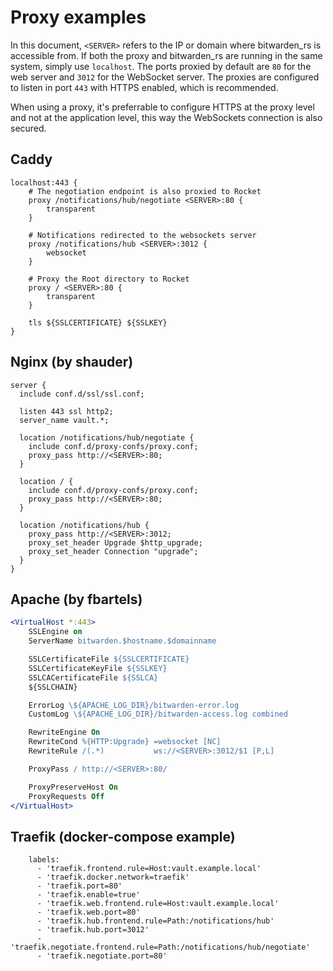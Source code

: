 # Proxy examples

In this document, `<SERVER>` refers to the IP or domain where bitwarden_rs is accessible from. If both the proxy and bitwarden_rs are running in the same system, simply use `localhost`.
The ports proxied by default are `80` for the web server and `3012` for the WebSocket server. The proxies are configured to listen in port `443` with HTTPS enabled, which is recommended.

When using a proxy, it's preferrable to configure HTTPS at the proxy level and not at the application level, this way the WebSockets connection is also secured.

## Caddy

```nginx
localhost:443 {
    # The negotiation endpoint is also proxied to Rocket
    proxy /notifications/hub/negotiate <SERVER>:80 {
        transparent
    }
    
    # Notifications redirected to the websockets server
    proxy /notifications/hub <SERVER>:3012 {
        websocket
    }
    
    # Proxy the Root directory to Rocket
    proxy / <SERVER>:80 {
        transparent
    }

    tls ${SSLCERTIFICATE} ${SSLKEY}
}
```

## Nginx (by shauder)
```nginx
server {
  include conf.d/ssl/ssl.conf;

  listen 443 ssl http2;
  server_name vault.*;

  location /notifications/hub/negotiate {
    include conf.d/proxy-confs/proxy.conf;
    proxy_pass http://<SERVER>:80;
  }

  location / {
    include conf.d/proxy-confs/proxy.conf;
    proxy_pass http://<SERVER>:80;
  }

  location /notifications/hub {
    proxy_pass http://<SERVER>:3012;
    proxy_set_header Upgrade $http_upgrade;
    proxy_set_header Connection "upgrade";
  }
}
```

## Apache (by fbartels)
```apache
<VirtualHost *:443>
    SSLEngine on
    ServerName bitwarden.$hostname.$domainname

    SSLCertificateFile ${SSLCERTIFICATE}
    SSLCertificateKeyFile ${SSLKEY}
    SSLCACertificateFile ${SSLCA}
    ${SSLCHAIN}

    ErrorLog \${APACHE_LOG_DIR}/bitwarden-error.log
    CustomLog \${APACHE_LOG_DIR}/bitwarden-access.log combined

    RewriteEngine On
    RewriteCond %{HTTP:Upgrade} =websocket [NC]
    RewriteRule /(.*)           ws://<SERVER>:3012/$1 [P,L]

    ProxyPass / http://<SERVER>:80/

    ProxyPreserveHost On
    ProxyRequests Off
</VirtualHost>
```

## Traefik (docker-compose example)
```traefik
    labels:
      - 'traefik.frontend.rule=Host:vault.example.local'
      - 'traefik.docker.network=traefik'
      - 'traefik.port=80'
      - 'traefik.enable=true'
      - 'traefik.web.frontend.rule=Host:vault.example.local'
      - 'traefik.web.port=80'
      - 'traefik.hub.frontend.rule=Path:/notifications/hub'
      - 'traefik.hub.port=3012'
      - 'traefik.negotiate.frontend.rule=Path:/notifications/hub/negotiate'
      - 'traefik.negotiate.port=80'
```
